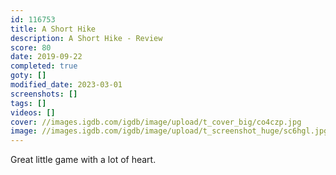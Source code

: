 ```yaml
---
id: 116753
title: A Short Hike
description: A Short Hike - Review
score: 80
date: 2019-09-22
completed: true
goty: []
modified_date: 2023-03-01
screenshots: []
tags: []
videos: []
cover: //images.igdb.com/igdb/image/upload/t_cover_big/co4czp.jpg
image: //images.igdb.com/igdb/image/upload/t_screenshot_huge/sc6hgl.jpg
---
```

Great little game with a lot of heart.